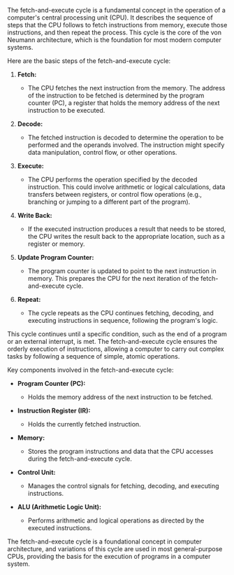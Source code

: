 The fetch-and-execute cycle is a fundamental concept in the operation of a computer's central processing unit (CPU). It describes the sequence of steps that the CPU follows to fetch instructions from memory, execute those instructions, and then repeat the process. This cycle is the core of the von Neumann architecture, which is the foundation for most modern computer systems.

Here are the basic steps of the fetch-and-execute cycle:

1. **Fetch:**
   - The CPU fetches the next instruction from the memory. The address of the instruction to be fetched is determined by the program counter (PC), a register that holds the memory address of the next instruction to be executed.

2. **Decode:**
   - The fetched instruction is decoded to determine the operation to be performed and the operands involved. The instruction might specify data manipulation, control flow, or other operations.

3. **Execute:**
   - The CPU performs the operation specified by the decoded instruction. This could involve arithmetic or logical calculations, data transfers between registers, or control flow operations (e.g., branching or jumping to a different part of the program).

4. **Write Back:**
   - If the executed instruction produces a result that needs to be stored, the CPU writes the result back to the appropriate location, such as a register or memory.

5. **Update Program Counter:**
   - The program counter is updated to point to the next instruction in memory. This prepares the CPU for the next iteration of the fetch-and-execute cycle.

6. **Repeat:**
   - The cycle repeats as the CPU continues fetching, decoding, and executing instructions in sequence, following the program's logic.

This cycle continues until a specific condition, such as the end of a program or an external interrupt, is met. The fetch-and-execute cycle ensures the orderly execution of instructions, allowing a computer to carry out complex tasks by following a sequence of simple, atomic operations.

Key components involved in the fetch-and-execute cycle:

- **Program Counter (PC):**
  - Holds the memory address of the next instruction to be fetched.

- **Instruction Register (IR):**
  - Holds the currently fetched instruction.

- **Memory:**
  - Stores the program instructions and data that the CPU accesses during the fetch-and-execute cycle.

- **Control Unit:**
  - Manages the control signals for fetching, decoding, and executing instructions.

- **ALU (Arithmetic Logic Unit):**
  - Performs arithmetic and logical operations as directed by the executed instructions.

The fetch-and-execute cycle is a foundational concept in computer architecture, and variations of this cycle are used in most general-purpose CPUs, providing the basis for the execution of programs in a computer system.